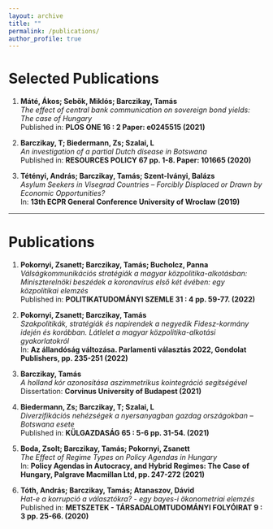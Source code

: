 ```yaml
---
layout: archive
title: ""
permalink: /publications/
author_profile: true
---
```


# Selected Publications

1. **Máté, Ákos; Sebők, Miklós; Barczikay, Tamás**  
   *The effect of central bank communication on sovereign bond yields: The case of Hungary*  
   Published in: **PLOS ONE 16 : 2 Paper: e0245515 (2021)**

2. **Barczikay, T; Biedermann, Zs; Szalai, L**  
   *An investigation of a partial Dutch disease in Botswana*  
   Published in: **RESOURCES POLICY 67 pp. 1-8. Paper: 101665 (2020)**

3. **Tétényi, András; Barczikay, Tamás; Szent-Iványi, Balázs**  
   *Asylum Seekers in Visegrad Countries – Forcibly Displaced or Drawn by Economic Opportunities?*  
   In: **13th ECPR General Conference University of Wrocław (2019)**

---

# Publications

1. **Pokornyi, Zsanett; Barczikay, Tamás; Bucholcz, Panna**  
   *Válságkommunikációs stratégiák a magyar közpolitika-alkotásban: Miniszterelnöki beszédek a koronavírus első két évében: egy közpolitikai elemzés*  
   Published in: **POLITIKATUDOMÁNYI SZEMLE 31 : 4 pp. 59-77. (2022)**

2. **Pokornyi, Zsanett; Barczikay, Tamás**  
   *Szakpolitikák, stratégiák és napirendek a negyedik Fidesz-kormány idején és korábban. Látlelet a magyar közpolitika-alkotási gyakorlatokról*  
   In: **Az állandóság változása. Parlamenti választás 2022, Gondolat Publishers, pp. 235-251 (2022)**

3. **Barczikay, Tamás**  
   *A holland kór azonosítása aszimmetrikus kointegráció segítségével*  
   Dissertation: **Corvinus University of Budapest (2021)**

4. **Biedermann, Zs; Barczikay, T; Szalai, L**  
   *Diverzifikációs nehézségek a nyersanyagban gazdag országokban – Botswana esete*  
   Published in: **KÜLGAZDASÁG 65 : 5-6 pp. 31-54. (2021)**

5. **Boda, Zsolt; Barczikay, Tamás; Pokornyi, Zsanett**  
   *The Effect of Regime Types on Policy Agendas in Hungary*  
   In: **Policy Agendas in Autocracy, and Hybrid Regimes: The Case of Hungary, Palgrave Macmillan Ltd, pp. 247-272 (2021)**

6. **Tóth, András; Barczikay, Tamás; Atanaszov, Dávid**  
   *Hat-e a korrupció a választókra? - egy bayes-i ökonometriai elemzés*  
   Published in: **METSZETEK - TÁRSADALOMTUDOMÁNYI FOLYÓIRAT 9 : 3 pp. 25-66. (2020)**
 
